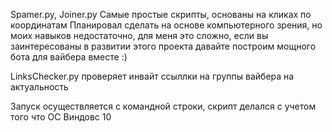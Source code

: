 Spamer.py, Joiner.py Самые простые скрипты, основаны на кликах по координатам
Планировал сделать на основе компьютерного зрения, но моих навыков недостаточно, для меня это сложно, если вы заинтересованы в развитии этого проекта давайте построим мощного бота для вайбера вместе :)

LinksChecker.py проверяет инвайт ссыллки на группы вайбера на актуальность

Запуск осуществляется с командной строки, скрипт делался с учетом того что ОС Виндовс 10
